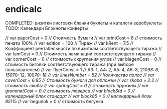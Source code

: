 # endicalc


COMPLETED:
  визитки
  листовки
  бланки
  буклеты и каталоги
  евробуклеты
TODO:
  Календари
  Блокноты
  конверты



// var paperCost = 0 // Стоимость бумаги
// var printCost = 8 // стоимость печати 100%
// var edition = 100 // Тираж
// var kRent = 7.5 // Коэффициент рентабельности по визиткам соответствующего тиража
// var lamCost = 0 // Стоимость ламинации соответствующего тиража
// var cornerCost = 0 // стоимость скругления углов
// var biegenCost = 0 // стоимость биговки соответствующего тиража (при выборе пользователем)
// var flyerConst = 1 // А3: 1, А4: 2, А5: 4, А6: 8, 210*98: 6, 150*70: 12, 100*70: 18
// var linesNumber = 52 // Количество полос
// var coverCost = 6.85 // Стоимость бумаги для обложки
// var skoba = 2.2 // стоимость скобы
// var springCost = 0 // стоимость пружины
// var grommetCost = 0 // стоимость люверса
// var blockStd = 0 // календарный блок стандарт
// var block85 = 0 // календарный блок 85*115
// var begunok = 0 // стоимость бегунка